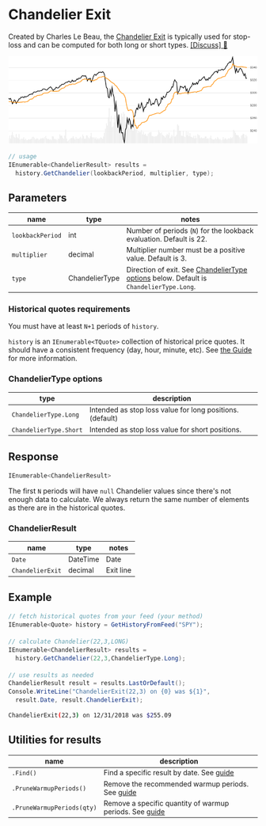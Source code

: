 ﻿# Chandelier Exit

Created by Charles Le Beau, the [Chandelier Exit](https://school.stockcharts.com/doku.php?id=technical_indicators:chandelier_exit) is typically used for stop-loss and can be computed for both long or short types.
[[Discuss] :speech_balloon:](https://github.com/DaveSkender/Stock.Indicators/discussions/263 "Community discussion about this indicator")

![image](chart.png)

```csharp
// usage
IEnumerable<ChandelierResult> results =
  history.GetChandelier(lookbackPeriod, multiplier, type);  
```

## Parameters

| name | type | notes
| -- |-- |--
| `lookbackPeriod` | int | Number of periods (`N`) for the lookback evaluation.  Default is 22.
| `multiplier` | decimal | Multiplier number must be a positive value.  Default is 3.
| `type` | ChandelierType | Direction of exit.  See [ChandelierType options](#chandeliertype-options) below.  Default is `ChandelierType.Long`.

### Historical quotes requirements

You must have at least `N+1` periods of `history`.

`history` is an `IEnumerable<TQuote>` collection of historical price quotes.  It should have a consistent frequency (day, hour, minute, etc).  See [the Guide](../../docs/GUIDE.md) for more information.

### ChandelierType options

| type | description
|-- |--
| `ChandelierType.Long` | Intended as stop loss value for long positions. (default)
| `ChandelierType.Short` | Intended as stop loss value for short positions.

## Response

```csharp
IEnumerable<ChandelierResult>
```

The first `N` periods will have `null` Chandelier values since there's not enough data to calculate.  We always return the same number of elements as there are in the historical quotes.

### ChandelierResult

| name | type | notes
| -- |-- |--
| `Date` | DateTime | Date
| `ChandelierExit` | decimal | Exit line

## Example

```csharp
// fetch historical quotes from your feed (your method)
IEnumerable<Quote> history = GetHistoryFromFeed("SPY");

// calculate Chandelier(22,3,LONG)
IEnumerable<ChandelierResult> results =
  history.GetChandelier(22,3,ChandelierType.Long);

// use results as needed
ChandelierResult result = results.LastOrDefault();
Console.WriteLine("ChandelierExit(22,3) on {0} was ${1}",
  result.Date, result.ChandelierExit);
```

```bash
ChandelierExit(22,3) on 12/31/2018 was $255.09
```

## Utilities for results

| name | description
| -- |--
| `.Find()` | Find a specific result by date.  See [guide](../../docs/UTILITIES.md#find-indicator-result-by-date)
| `.PruneWarmupPeriods()` | Remove the recommended warmup periods.  See [guide](../../docs/UTILITIES.md#prune-warmup-periods)
| `.PruneWarmupPeriods(qty)` | Remove a specific quantity of warmup periods.  See [guide](../../docs/UTILITIES.md#prune-warmup-periods)

